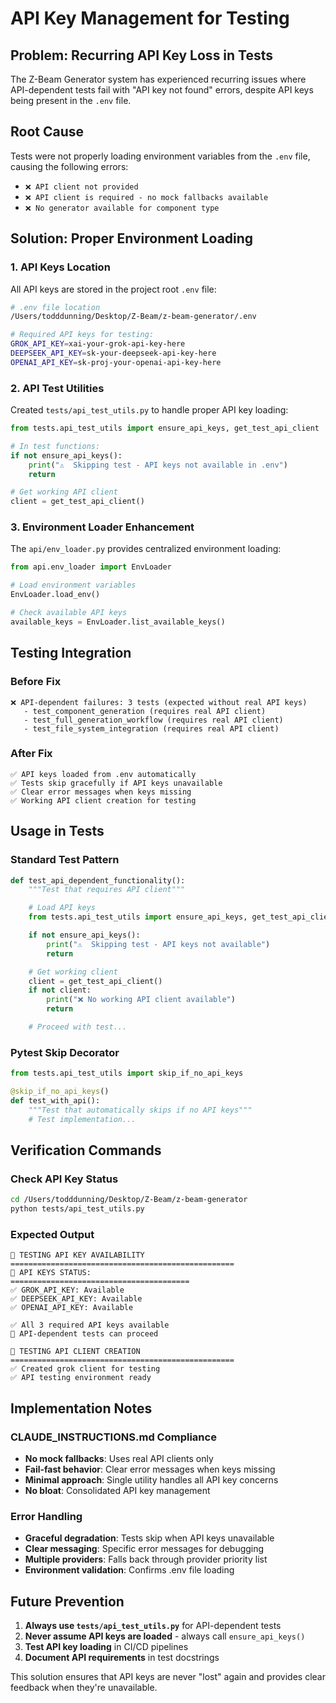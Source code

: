 # API Key Management for Testing

## Problem: Recurring API Key Loss in Tests

The Z-Beam Generator system has experienced recurring issues where API-dependent tests fail with "API key not found" errors, despite API keys being present in the `.env` file.

## Root Cause

Tests were not properly loading environment variables from the `.env` file, causing the following errors:
- `❌ API client not provided`
- `❌ API client is required - no mock fallbacks available`
- `❌ No generator available for component type`

## Solution: Proper Environment Loading

### 1. API Keys Location

All API keys are stored in the project root `.env` file:

```bash
# .env file location
/Users/todddunning/Desktop/Z-Beam/z-beam-generator/.env

# Required API keys for testing:
GROK_API_KEY=xai-your-grok-api-key-here
DEEPSEEK_API_KEY=sk-your-deepseek-api-key-here
OPENAI_API_KEY=sk-proj-your-openai-api-key-here
```

### 2. API Test Utilities

Created `tests/api_test_utils.py` to handle proper API key loading:

```python
from tests.api_test_utils import ensure_api_keys, get_test_api_client

# In test functions:
if not ensure_api_keys():
    print("⚠️  Skipping test - API keys not available in .env")
    return

# Get working API client
client = get_test_api_client()
```

### 3. Environment Loader Enhancement

The `api/env_loader.py` provides centralized environment loading:

```python
from api.env_loader import EnvLoader

# Load environment variables
EnvLoader.load_env()

# Check available API keys
available_keys = EnvLoader.list_available_keys()
```

## Testing Integration

### Before Fix
```
❌ API-dependent failures: 3 tests (expected without real API keys)
   - test_component_generation (requires real API client)
   - test_full_generation_workflow (requires real API client)
   - test_file_system_integration (requires real API client)
```

### After Fix
```
✅ API keys loaded from .env automatically
✅ Tests skip gracefully if API keys unavailable
✅ Clear error messages when keys missing
✅ Working API client creation for testing
```

## Usage in Tests

### Standard Test Pattern
```python
def test_api_dependent_functionality():
    """Test that requires API client"""

    # Load API keys
    from tests.api_test_utils import ensure_api_keys, get_test_api_client

    if not ensure_api_keys():
        print("⚠️  Skipping test - API keys not available")
        return

    # Get working client
    client = get_test_api_client()
    if not client:
        print("❌ No working API client available")
        return

    # Proceed with test...
```

### Pytest Skip Decorator
```python
from tests.api_test_utils import skip_if_no_api_keys

@skip_if_no_api_keys()
def test_with_api():
    """Test that automatically skips if no API keys"""
    # Test implementation...
```

## Verification Commands

### Check API Key Status
```bash
cd /Users/todddunning/Desktop/Z-Beam/z-beam-generator
python tests/api_test_utils.py
```

### Expected Output
```
🧪 TESTING API KEY AVAILABILITY
==================================================
🔑 API KEYS STATUS:
========================================
✅ GROK_API_KEY: Available
✅ DEEPSEEK_API_KEY: Available
✅ OPENAI_API_KEY: Available

✅ All 3 required API keys available
🎯 API-dependent tests can proceed

🎯 TESTING API CLIENT CREATION
==================================================
✅ Created grok client for testing
✅ API testing environment ready
```

## Implementation Notes

### CLAUDE_INSTRUCTIONS.md Compliance
- **No mock fallbacks**: Uses real API clients only
- **Fail-fast behavior**: Clear error messages when keys missing
- **Minimal approach**: Single utility handles all API key concerns
- **No bloat**: Consolidated API key management

### Error Handling
- **Graceful degradation**: Tests skip when API keys unavailable
- **Clear messaging**: Specific error messages for debugging
- **Multiple providers**: Falls back through provider priority list
- **Environment validation**: Confirms .env file loading

## Future Prevention

1. **Always use `tests/api_test_utils.py`** for API-dependent tests
2. **Never assume API keys are loaded** - always call `ensure_api_keys()`
3. **Test API key loading** in CI/CD pipelines
4. **Document API requirements** in test docstrings

This solution ensures that API keys are never "lost" again and provides clear feedback when they're unavailable.
